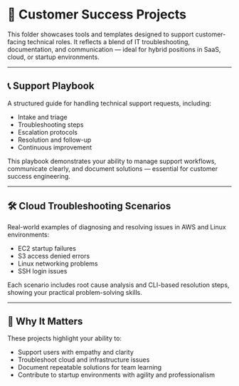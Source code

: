 # 🤝 Customer Success Projects

This folder showcases tools and templates designed to support customer-facing technical roles. It reflects a blend of IT troubleshooting, documentation, and communication — ideal for hybrid positions in SaaS, cloud, or startup environments.

---

## 📞 Support Playbook

A structured guide for handling technical support requests, including:
- Intake and triage
- Troubleshooting steps
- Escalation protocols
- Resolution and follow-up
- Continuous improvement

This playbook demonstrates your ability to manage support workflows, communicate clearly, and document solutions — essential for customer success engineering.

---

## 🛠️ Cloud Troubleshooting Scenarios

Real-world examples of diagnosing and resolving issues in AWS and Linux environments:
- EC2 startup failures
- S3 access denied errors
- Linux networking problems
- SSH login issues

Each scenario includes root cause analysis and CLI-based resolution steps, showing your practical problem-solving skills.

---

## 📌 Why It Matters

These projects highlight your ability to:
- Support users with empathy and clarity
- Troubleshoot cloud and infrastructure issues
- Document repeatable solutions for team learning
- Contribute to startup environments with agility and professionalism
